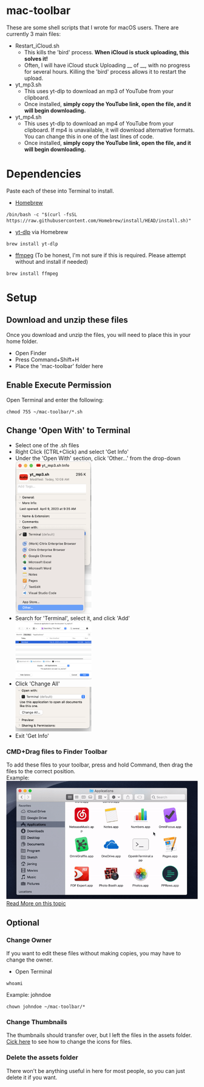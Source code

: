 # mac-toolbar
These are some shell scripts that I wrote for macOS users. There are currently 3 main files:
- Restart_iCloud.sh
  - This kills the 'bird' process. **When iCloud is stuck uploading, this solves it!**
  - Often, I will have iCloud stuck Uploading __ of __, with no progress for several hours. Killing the 'bird' process allows it to restart the upload. 
- yt_mp3.sh
  - This uses yt-dlp to download an mp3 of YouTube from your clipboard.
  - Once installed, **simply copy the YouTube link, open the file, and it will begin downloading.**
- yt_mp4.sh
  - This uses yt-dlp to download an mp4 of YouTube from your clipboard. If mp4 is unavailable, it will download alternative formats. You can change this in one of the last lines of code.
  - Once installed, **simply copy the YouTube link, open the file, and it will begin downloading.**

# Dependencies
Paste each of these into Terminal to install.
- [Homebrew](https://brew.sh)
```
/bin/bash -c "$(curl -fsSL https://raw.githubusercontent.com/Homebrew/install/HEAD/install.sh)"
```
- [yt-dlp](https://formulae.brew.sh/formula/yt-dlp) via Homebrew
```
brew install yt-dlp
```

- [ffmpeg](https://formulae.brew.sh/formula/ffmpeg) (To be honest, I'm not sure if this is required. Please attempt without and install if needed)
```
brew install ffmpeg
```

# Setup
## Download and unzip these files
Once you download and unzip the files, you will need to place this in your home folder.
 - Open Finder
 - Press Command+Shift+H
 - Place the 'mac-toolbar' folder here
## Enable Execute Permission
Open Terminal and enter the following:
```
chmod 755 ~/mac-toolbar/*.sh
```
## Change 'Open With' to Terminal
- Select one of the .sh files
- Right Click (CTRL+Click) and select 'Get Info'
- Under the 'Open With' section, click 'Other...' from the drop-down
<br/><img width=200vw src="/assets/change_open_with_01.png" alt="change_open_with_01" />
- Search for 'Terminal', select it, and click 'Add'
<br/><img width=200vw src="/assets/change_open_with_02.png" alt="change_open_with_02" />
- Click 'Change All'
<br/><img width=200vw src="/assets/change_open_with_03.png" alt="change_open_with_03" />
- Exit 'Get Info'

### CMD+Drag files to Finder Toolbar
To add these files to your toolbar, press and hold Command, then drag the files to the correct position.<br />
Example:<br />
![cmd_drag](/assets/drag_to_toolbar.gif "CMD+Drag")
[Read More on this topic](https://support.apple.com/guide/mac-help/customize-the-finder-toolbar-on-mac-mchlp3011/mac)

## Optional
### Change Owner
If you want to edit these files without making copies, you may have to change the owner.
- Open Terminal
```
whoami
```
Example: johndoe
```
chown johndoe ~/mac-toolbar/*
```

### Change Thumbnails
The thumbnails should transfer over, but I left the files in the assets folder. [Cick here](https://support.apple.com/guide/mac-help/change-icons-for-files-or-folders-on-mac-mchlp2313/mac) to see how to change the icons for files.

### Delete the assets folder
There won't be anything useful in here for most people, so you can just delete it if you want.
